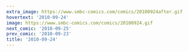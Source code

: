 ```yaml
---
extra_image: https://www.smbc-comics.com/comics/20100924after.gif
hovertext: '2010-09-24'
image: https://www.smbc-comics.com/comics/20100924.gif
next_comic: '2010-09-25'
prev_comic: '2010-09-23'
title: '2010-09-24'
---
```


